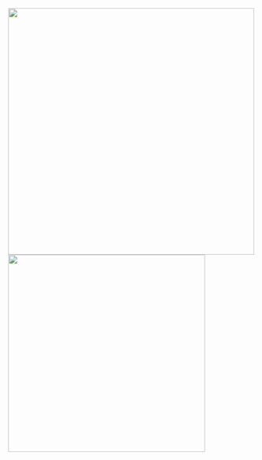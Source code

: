 <img src='https://anotherme-storybook.s3.ap-northeast-2.amazonaws.com/icon2.svg'  width=500 />
<img src='https://github-widgetbox.vercel.app/api/skills?software=js,ts,react,next' width=400 />
